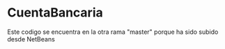 # CuentaBancaria
Este codigo se encuentra en la otra rama "master" porque ha sido subido desde NetBeans

